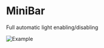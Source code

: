 # MiniBar

Full automatic light enabling/disabling

![Example](https://user-images.githubusercontent.com/71424781/153758491-2e1a4dc7-237a-4726-8c2e-3ef189532413.jpg)
